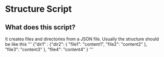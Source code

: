 # Structure Script

## What does this script?
It creates files and directories from a JSON file.
Usually the structure should be like this
'''
{"dir1" : 
        {"dir2": {
                    "file1": "content1", 
                    "file2": "content2"
                }, 
        "file3": "content3"
        }, 
        "file4": "content4" 
}
'''